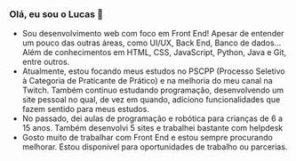 ### Olá, eu sou o Lucas 👋

<!--
**llucascpereira/llucascpereira** is a ✨ _special_ ✨ repository because its `README.md` (this file) appears on your GitHub profile.

Here are some ideas to get you started:

- 🔭 I’m currently working on ...
- 🌱 I’m currently learning ...
- 👯 I’m looking to collaborate on ...
- 🤔 I’m looking for help with ...
- 💬 Ask me about ...
- 📫 How to reach me: ...
- 😄 Pronouns: ...
- ⚡ Fun fact: ...
-->

- Sou desenvolvimento web com foco em Front End! Apesar de entender um pouco das outras áreas, como UI/UX, Back End, Banco de dados... Além de conhecimentos em HTML, CSS, JavaScript, Python, Java e Git, entre outros.
- Atualmente, estou focando meus estudos no PSCPP (Processo Seletivo à Categoria de Praticante de Prático) e na melhoria do meu canal na Twitch. Também continuo estudando programação, desenvolvendo um site pessoal no qual, de vez em quando, adiciono funcionalidades que fazem sentido para meus estudos.
- No passado, dei aulas de programação e robótica para crianças de 6 a 15 anos. Também desenvolvi 5 sites e trabalhei bastante com helpdesk
- Gosto muito de trabalhar com Front End e estou sempre procurando melhorar. Estou disponível para oportunidades de trabalho ou parcerias.
